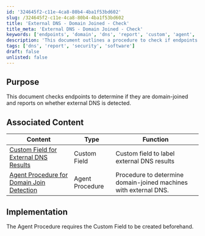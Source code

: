 ```yaml
---
id: '324645f2-c11e-4ca8-80b4-4ba1f53bd602'
slug: /324645f2-c11e-4ca8-80b4-4ba1f53bd602
title: 'External DNS - Domain Joined - Check'
title_meta: 'External DNS - Domain Joined - Check'
keywords: ['endpoints', 'domain', 'dns', 'report', 'custom', 'agent', 'procedure']
description: 'This document outlines a procedure to check if endpoints are domain-joined and reports on the detection of external DNS. It includes associated content for custom fields and agent procedures that facilitate this check.'
tags: ['dns', 'report', 'security', 'software']
draft: false
unlisted: false
---
```


## Purpose

This document checks endpoints to determine if they are domain-joined and reports on whether external DNS is detected.

## Associated Content

| Content                                                                 | Type            | Function                                             |
|-------------------------------------------------------------------------|-----------------|-----------------------------------------------------|
| [Custom Field for External DNS Results](<../vsa/custom-fields/External DNS - Domain Joined - Check.md>) | Custom Field    | Custom field to label external DNS results          |
| [Agent Procedure for Domain Join Detection](<../vsa/custom-fields/External DNS - Domain Joined - Check.md>) | Agent Procedure  | Procedure to determine domain-joined machines with external DNS. |

## Implementation

The Agent Procedure requires the Custom Field to be created beforehand.



